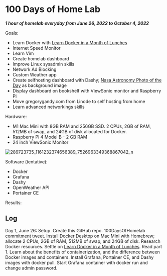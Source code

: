# 100 Days of Home Lab
***1 hour of homelab everyday from June 26, 2022 to October 4, 2022***

Goals:

- Learn Docker with [Learn Docker in a Month of Lunches](https://www.manning.com/books/learn-docker-in-a-month-of-lunches)
- Internet Speed Monitor
- Learn Vim
- Create homelab dashboard
- Improve Linux sysadmin skills
- Network Ad Blocking
- Custom Weather app
- Create selfhosting dashboard with Dashy; [Nasa Astronomy Photo of the Day](https://apod.nasa.gov/apod/) as background image
- Display dashboard on bookshelf with ViewSonic monitor and Raspberry Pi
- Move gregorygandy.com from Linode to self hosting from home
- Learn advanced networkings skills

Hardware:

- M1 Mac Mini with 8GB RAM and 256GB SSD. 2 CPUs, 2GB of RAM, 512MB of swap, and 24GB of disk allocated for Docker.
- Raspberry Pi 4 Model B - 2 GB RAM
- 24 inch ViewSonic Monitor

![289723735_1161232374656389_7526963349368867042_n](https://user-images.githubusercontent.com/86977121/175857472-ea95e912-3d0f-4056-a767-c4c3f0e51f3f.jpg)

Software (tentative):

- Docker
- Grafana
- Dashy
- OpenWeather API
- Portainer CE

Results:

## Log

Day 1, June 26: Setup. Create this GitHub repo. 100DaysOfHomelab commitment tweet. Install Docker Desktop on Mac Mini with Homebrew; allocate 2 CPUs, 2GB of RAM, 512MB of swap, and 24GB of disk. Research Docker resources. Settle on [Learn Docker in a Month of Lunches](https://www.manning.com/books/learn-docker-in-a-month-of-lunches). Read part 1. Learn about the benefits of containerization, and the difference between Docker images and containers. Install Grafana, Portainer CE, and Dashy images with docker pull. Start Grafana container with docker run and change admin password.

